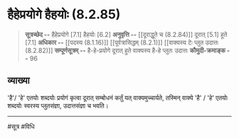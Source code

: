 # हैहेप्रयोगे हैहयोः (8.2.85)
> **सूत्रच्छेद --** हैहेप्रयोगे [7.1] हैहयोः [6.2]
> **अनुवृत्ति --** [[दूराद्धूते च (8.2.84)]] दूरात् [5.1] हूते [7.1]
> **अधिकार --** [[पदस्य (8.1.16)]] [[पूर्वत्रासिद्धम् (8.2.1)]] [[वाक्यस्य टेः प्लुत उदात्तः (8.2.82)]]
> **सम्पूर्णसूत्रम् --** है-हे-प्रयोगे दूरात् हुते वाक्यस्य है-हे प्लुतः उदात्तः 
> **कौमुदी-क्रमाङ्क --** 96

## व्याख्या

'है'/ 'हे' एतयोः शब्दयोः प्रयोगं कृत्वा दूरात् सम्बोधनं कर्तुं यत् वाक्यमुच्चार्यते, तस्मिन् वाक्ये 'है' / 'हे' एतयोः शब्दयोः स्वरस्य प्लुतसंज्ञा, उदात्तसंज्ञा च भवति।

---
#सूत्र #विधि 